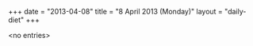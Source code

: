 +++
date = "2013-04-08"
title = "8 April 2013 (Monday)"
layout = "daily-diet"
+++

<p>&lt;no entries&gt;</p>